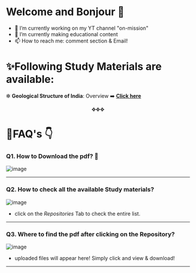 # Welcome and Bonjour 👋

<!--
**flyingwizbee/flyingwizbee** is a ✨ _special_ ✨ repository because its `README.md` (this file) appears on your GitHub profile.

Here are some ideas to get you started:
-->
- 🔭 I’m currently working on my YT channel "on-mission"
- 🌱 I’m currently making educational content
- 📫 How to reach me: comment section & Email!

# ✨Following Study Materials are available:
❇ **Geological Structure of India**: Overview ➡️ **[Click here](https://github.com/flyingwizbee/Geological_Structure_of_India_Study_material/blob/main/geological_overview.pdf)**


<div align="center">
 ✥✥✥
</div>


# 📌FAQ's 👇

### Q1. How to Download the pdf? 🤔
![image](https://github.com/user-attachments/assets/0324cadc-d73b-46c8-b2df-ddffd7790372)

---

### Q2. How to check all the available Study materials?
![image](https://github.com/user-attachments/assets/2c248a35-40f9-4f78-8bb5-d83e1d283233)
- click on the *Repositories* Tab to check the entire list.

---

### Q3. Where to find the pdf after clicking on the Repository?
![image](https://github.com/user-attachments/assets/b980030a-c9d1-4355-b1b0-3e78f3254a01)
- uploaded files will appear here! Simply click and view & download!

---



